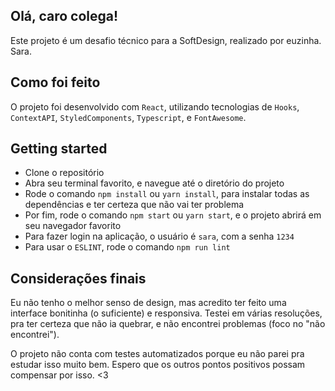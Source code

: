 ## Olá, caro colega!

Este projeto é um desafio técnico para a SoftDesign, realizado por euzinha. Sara.

## Como foi feito

O projeto foi desenvolvido com `React`, utilizando tecnologias de `Hooks`, `ContextAPI`, `StyledComponents`, `Typescript`, e `FontAwesome`.

## Getting started

- Clone o repositório
- Abra seu terminal favorito, e navegue até o diretório do projeto
- Rode o comando `npm install` ou `yarn install`, para instalar todas as dependências e ter certeza que não vai ter problema
- Por fim, rode o comando `npm start` ou `yarn start`, e o projeto abrirá em seu navegador favorito
- Para fazer login na aplicação, o usuário é `sara`, com a senha `1234`
- Para usar o `ESLINT`, rode o comando `npm run lint`

## Considerações finais

Eu não tenho o melhor senso de design, mas acredito ter feito uma interface bonitinha (o suficiente) e responsiva. Testei em várias resoluções, pra ter certeza que não ia quebrar, e não encontrei problemas (foco no "não encontrei").

O projeto não conta com testes automatizados porque eu não parei pra estudar isso muito bem. Espero que os outros pontos positivos possam compensar por isso. <3
